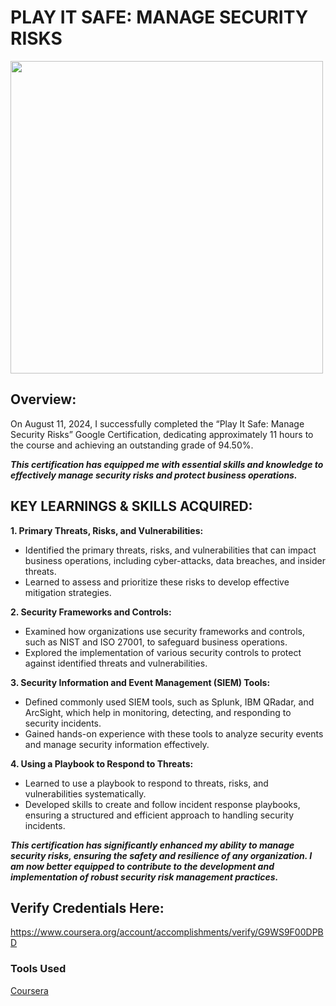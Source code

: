 # PLAY IT SAFE: MANAGE SECURITY RISKS

<img src="https://github.com/OfficialCodyReynolds/Portfolio/blob/main/Portfolio/Certifications/Google/Play_It_Safe/Images/CourseraG9WS9F00DPBD.jpg" width="500"/>

## Overview:
On August 11, 2024, I successfully completed the “Play It Safe: Manage Security Risks” Google Certification, dedicating approximately 11 hours to the course and achieving an outstanding grade of 94.50%.<br>

<B><I>This certification has equipped me with essential skills and knowledge to effectively manage security risks and protect business operations.</B></I>

## KEY LEARNINGS & SKILLS ACQUIRED:

<B>1. Primary Threats, Risks, and Vulnerabilities:</B>
- Identified the primary threats, risks, and vulnerabilities that can impact business operations, including
  cyber-attacks, data breaches, and insider threats.
- Learned to assess and prioritize these risks to develop effective mitigation strategies.

<B>2. Security Frameworks and Controls:</B>
- Examined how organizations use security frameworks and controls, such as NIST and ISO 27001, to
  safeguard business operations.
- Explored the implementation of various security controls to protect against identified threats and
  vulnerabilities.

<B>3. Security Information and Event Management (SIEM) Tools:</B>
- Defined commonly used SIEM tools, such as Splunk, IBM QRadar, and ArcSight, which help in
  monitoring, detecting, and responding to security incidents.
- Gained hands-on experience with these tools to analyze security events and manage security
  information effectively.

<B>4. Using a Playbook to Respond to Threats:</B>
- Learned to use a playbook to respond to threats, risks, and vulnerabilities systematically.
- Developed skills to create and follow incident response playbooks, ensuring a structured and efficient
  approach to handling security incidents.

<B><I>This certification has significantly enhanced my ability to manage security risks, ensuring the safety and resilience of any organization. I am now better equipped to contribute to the development and implementation of robust security risk management practices.</B></I>

## Verify Credentials Here: <br>
https://www.coursera.org/account/accomplishments/verify/G9WS9F00DPBD

### Tools Used
<a href="https://www.coursera.org/">Coursera</a>